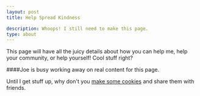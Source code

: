 ```yaml
---
layout: post
title: Help Spread Kindness

description: Whoops! I still need to make this page.
type: about
---
```


This page will have all the juicy details about how you can help me, help your community, or help yourself! Cool stuff right?

####Joe is busy working away on real content for this page.

Until I get stuff up, why don't you [make some cookies](http://smilingjoe.com/cookie.html) and share them with friends.